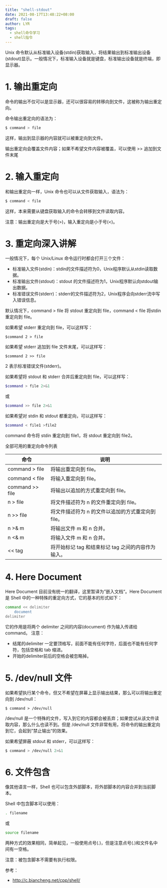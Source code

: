 ```yaml
---
title: "shell-stdout"
date: 2021-08-17T13:48:22+08:00
draft: false
author: LYR
tags:
  - shell命令学习
  - shell指令
---
```




Unix 命令默认从标准输入设备(stdin)获取输入，将结果输出到标准输出设备(stdout)显示。一般情况下，标准输入设备就是键盘，标准输出设备就是终端，即显示器。

# 1. 输出重定向

命令的输出不仅可以是显示器，还可以很容易的转移向到文件，这被称为输出重定向。

命令输出重定向的语法为：

```bash
$ command > file
```

这样，输出到显示器的内容就可以被重定向到文件。

输出重定向会覆盖文件内容；如果不希望文件内容被覆盖，可以使用 >> 追加到文件末尾

# 2. 输入重定向

和输出重定向一样，Unix 命令也可以从文件获取输入，语法为：

```bash
$ command < file
```

这样，本来需要从键盘获取输入的命令会转移到文件读取内容。

注意：输出重定向是大于号(>)，输入重定向是小于号(<)。

# 3. 重定向深入讲解

一般情况下，每个 Unix/Linux 命令运行时都会打开三个文件：

- 标准输入文件(stdin)：stdin的文件描述符为0，Unix程序默认从stdin读取数据。
- 标准输出文件(stdout)：stdout 的文件描述符为1，Unix程序默认向stdout输出数据。
- 标准错误文件(stderr)：stderr的文件描述符为2，Unix程序会向stderr流中写入错误信息。


默认情况下，command > file 将 stdout 重定向到 file，command < file 将stdin 重定向到 file。

如果希望 stderr 重定向到 file，可以这样写：

```
$command 2 > file
```

如果希望 stderr 追加到 file 文件末尾，可以这样写：

```
$command 2 >> file
```

2 表示标准错误文件(stderr)。

如果希望将 stdout 和 stderr 合并后重定向到 file，可以这样写：

```bash
$command > file 2>&1
```

或

```bash
$command >> file 2>&1
```

如果希望对 stdin 和 stdout 都重定向，可以这样写：

```bash
$command < file1 >file2
```

command 命令将 stdin 重定向到 file1，将 stdout 重定向到 file2。 

全部可用的重定向命令列表

| 命令            | 说明                                               |
| --------------- | -------------------------------------------------- |
| command > file  | 将输出重定向到 file。                              |
| command < file  | 将输入重定向到 file。                              |
| command >> file | 将输出以追加的方式重定向到 file。                  |
| n > file        | 将文件描述符为 n 的文件重定向到 file。             |
| n >> file       | 将文件描述符为 n 的文件以追加的方式重定向到 file。 |
| n >& m          | 将输出文件 m 和 n 合并。                           |
| n <& m          | 将输入文件 m 和 n 合并。                           |
| << tag          | 将开始标记 tag 和结束标记 tag 之间的内容作为输入。 |

# 4. Here Document

Here Document 目前没有统一的翻译，这里暂译为”嵌入文档“。Here Document 是 Shell 中的一种特殊的重定向方式，它的基本的形式如下：

```bash
command << delimiter
    document
delimiter
```

它的作用是将两个 delimiter 之间的内容(document) 作为输入传递给 command。
注意：

- 结尾的delimiter 一定要顶格写，前面不能有任何字符，后面也不能有任何字符，包括空格和 tab 缩进。
- 开始的delimiter前后的空格会被忽略掉。

# 5. /dev/null 文件

如果希望执行某个命令，但又不希望在屏幕上显示输出结果，那么可以将输出重定向到 /dev/null：

```
$ command > /dev/null
```

/dev/null 是一个特殊的文件，写入到它的内容都会被丢弃；如果尝试从该文件读取内容，那么什么也读不到。但是 /dev/null 文件非常有用，将命令的输出重定向到它，会起到”禁止输出“的效果。

如果希望屏蔽 stdout 和 stderr，可以这样写：

```bash
$ command > /dev/null 2>&1
```

# 6. 文件包含

像其他语言一样，Shell 也可以包含外部脚本，将外部脚本的内容合并到当前脚本。

Shell 中包含脚本可以使用：

```bash
. filename
```

或

```bash
source filename
```

两种方式的效果相同，简单起见，一般使用点号(.)，但是注意点号(.)和文件名中间有一空格。

注意：被包含脚本不需要有执行权限。



参考：

- http://c.biancheng.net/cpp/shell/